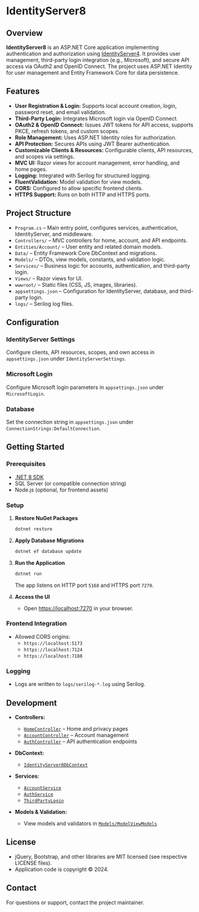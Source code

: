 # IdentityServer8

## Overview

**IdentityServer8** is an ASP.NET Core application implementing authentication and authorization using [IdentityServer4](https://identityserver4.readthedocs.io/en/latest/). It provides user management, third-party login integration (e.g., Microsoft), and secure API access via OAuth2 and OpenID Connect. The project uses ASP.NET Identity for user management and Entity Framework Core for data persistence.

## Features

- **User Registration & Login:** Supports local account creation, login, password reset, and email validation.
- **Third-Party Login:** Integrates Microsoft login via OpenID Connect.
- **OAuth2 & OpenID Connect:** Issues JWT tokens for API access, supports PKCE, refresh tokens, and custom scopes.
- **Role Management:** Uses ASP.NET Identity roles for authorization.
- **API Protection:** Secures APIs using JWT Bearer authentication.
- **Customizable Clients & Resources:** Configurable clients, API resources, and scopes via settings.
- **MVC UI:** Razor views for account management, error handling, and home pages.
- **Logging:** Integrated with Serilog for structured logging.
- **FluentValidation:** Model validation for view models.
- **CORS:** Configured to allow specific frontend clients.
- **HTTPS Support:** Runs on both HTTP and HTTPS ports.

## Project Structure

- `Program.cs` – Main entry point, configures services, authentication, IdentityServer, and middleware.
- `Controllers/` – MVC controllers for home, account, and API endpoints.
- `Entities/Account/` – User entity and related domain models.
- `Data/` – Entity Framework Core DbContext and migrations.
- `Models/` – DTOs, view models, constants, and validation logic.
- `Services/` – Business logic for accounts, authentication, and third-party login.
- `Views/` – Razor views for UI.
- `wwwroot/` – Static files (CSS, JS, images, libraries).
- `appsettings.json` – Configuration for IdentityServer, database, and third-party login.
- `logs/` – Serilog log files.

## Configuration

### IdentityServer Settings

Configure clients, API resources, scopes, and own access in `appsettings.json` under `IdentityServerSettings`.

### Microsoft Login

Configure Microsoft login parameters in `appsettings.json` under `MicrosoftLogin`.

### Database

Set the connection string in `appsettings.json` under `ConnectionStrings:DefaultConnection`.

## Getting Started

### Prerequisites

- [.NET 8 SDK](https://dotnet.microsoft.com/download/dotnet/8.0)
- SQL Server (or compatible connection string)
- Node.js (optional, for frontend assets)

### Setup

1. **Restore NuGet Packages**
   ```sh
   dotnet restore
   ```

2. **Apply Database Migrations**
   ```sh
   dotnet ef database update
   ```

3. **Run the Application**
   ```sh
   dotnet run
   ```
   The app listens on HTTP port `5168` and HTTPS port `7270`.

4. **Access the UI**
   - Open [https://localhost:7270](https://localhost:7270) in your browser.

### Frontend Integration

- Allowed CORS origins:  
  - `https://localhost:5173`  
  - `https://localhost:7124`  
  - `https://localhost:7188`

### Logging

- Logs are written to `logs/serilog-*.log` using Serilog.

## Development

- **Controllers:**  
  - [`HomeController`](Controllers/HomeController.cs) – Home and privacy pages  
  - [`AccountController`](Controllers/ViewControllers/AccountController.cs) – Account management  
  - [`AuthController`](Controllers/Api/AuthController.cs) – API authentication endpoints

- **DbContext:**  
  - [`IdentityServer8DbContext`](Data/IdentityServer8DbContext.cs)

- **Services:**  
  - [`AccountService`](Services/Implemenrations/AccountService.cs)  
  - [`AuthService`](Services/Implemenrations/AuthService.cs)  
  - [`ThirdPartyLogin`](Services/Implemenrations/ThirdPartyLogin.cs)

- **Models & Validation:**  
  - View models and validators in [`Models/ModelViewModels`](Models/ModelViewModels)

## License

- jQuery, Bootstrap, and other libraries are MIT licensed (see respective LICENSE files).
- Application code is copyright © 2024.

## Contact

For questions or support, contact the project maintainer.
